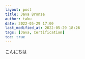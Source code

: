 ```yaml
---
layout: post
title: Java Bronze
author: taku
date: 2022-05-29 17:00
last_modified_at: 2022-05-29 18:26
tags: [Java, Certification]
toc: true
---
```


こんにちは